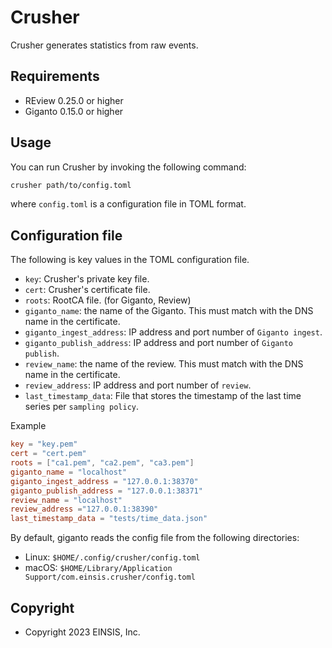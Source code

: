 # Crusher

Crusher generates statistics from raw events.

## Requirements

* REview 0.25.0 or higher
* Giganto 0.15.0 or higher

## Usage

You can run Crusher by invoking the following command:

```sh
crusher path/to/config.toml
```

where `config.toml` is a configuration file in TOML format.

## Configuration file

The following is key values in the TOML configuration file.

* `key`: Crusher's private key file.
* `cert`: Crusher's certificate file.
* `roots`: RootCA file. (for Giganto, Review)
* `giganto_name`: the name of the Giganto. This must match with the DNS name in
  the certificate.
* `giganto_ingest_address`: IP address and port number of `Giganto ingest`.
* `giganto_publish_address`: IP address and port number of `Giganto publish`.
* `review_name`: the name of the review. This must match with the DNS name in
  the certificate.
* `review_address`: IP address and port number of `review`.
* `last_timestamp_data`: File that stores the timestamp of the last time series
  per `sampling policy`.

Example

```toml
key = "key.pem"
cert = "cert.pem"
roots = ["ca1.pem", "ca2.pem", "ca3.pem"]
giganto_name = "localhost"
giganto_ingest_address = "127.0.0.1:38370"
giganto_publish_address = "127.0.0.1:38371"
review_name = "localhost"
review_address ="127.0.0.1:38390"
last_timestamp_data = "tests/time_data.json"
```

By default, giganto reads the config file from the following directories:

* Linux: `$HOME/.config/crusher/config.toml`
* macOS: `$HOME/Library/Application Support/com.einsis.crusher/config.toml`

## Copyright

* Copyright 2023 EINSIS, Inc.
